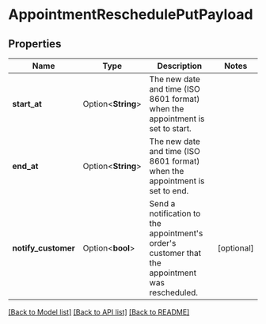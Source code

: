 # AppointmentReschedulePutPayload

## Properties

Name | Type | Description | Notes
------------ | ------------- | ------------- | -------------
**start_at** | Option<**String**> | The new date and time (ISO 8601 format) when the appointment is set to start. | 
**end_at** | Option<**String**> | The new date and time (ISO 8601 format) when the appointment is set to end. | 
**notify_customer** | Option<**bool**> | Send a notification to the appointment's order's customer that the appointment was rescheduled. | [optional]

[[Back to Model list]](../README.md#documentation-for-models) [[Back to API list]](../README.md#documentation-for-api-endpoints) [[Back to README]](../README.md)



